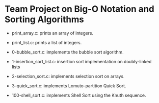 # Team Project on Big-O Notation and Sorting Algorithms

* print_array.c: prints an array of integers.

* print_list.c: prints a list of integers.

* 0-bubble_sort.c: implements the bubble sort algorithm.

* 1-insertion_sort_list.c: insertion sort implementation on doubly-linked lists

* 2-selection_sort.c: implements selection sort on arrays.

* 3-quick_sort.c: implements Lomuto-partition Quick Sort.


* 100-shell_sort.c: implements Shell Sort using the Knuth sequence.


